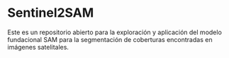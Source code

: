 # Sentinel2SAM
Este es un repositorio abierto para la exploración y aplicación del modelo fundacional SAM para la segmentación de coberturas encontradas en imágenes satelitales.
